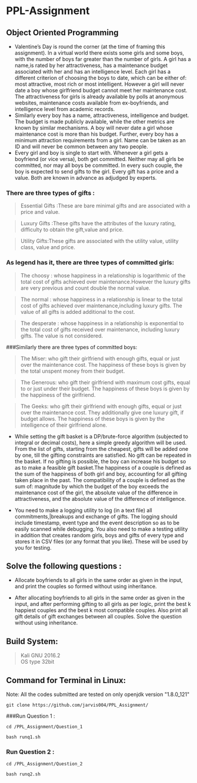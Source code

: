 # PPL-Assignment
## Object Oriented Programming

  - Valentine’s Day is round the corner (at the time of framing this assignment). In a virtual world there exists some girls and some boys, with the number of boys far greater than the number of girls. A girl has a name,is rated by her attractiveness, has a maintenance budget associated with her and has an intelligence level. Each girl has a different criterion of choosing the boys to date, which can be either of: most attractive, most rich or most intelligent. However a girl will never date a boy whose girlfriend budget cannot meet her maintenance cost. The attractiveness for girls is already available by polls at anonymous websites, maintenance costs available from ex-boyfriends, and intelligence level from academic records.
  - Similarly every boy has a name, attractiveness, intelligence and budget. The budget is made publicly available, while the other metrics are known by similar mechanisms. A boy will never date a girl whose maintenance cost is more than his budget. Further, every boy has a minimum attraction requirements from a girl. Name can be taken as an ID and will never be common between any two people.
  - Every girl and boy is single to start with. Whenever a girl gets a boyfriend (or vice versa), both get committed. Neither may all girls be committed, nor may all boys be committed. In every such couple, the boy is expected to send gifts to the girl. Every gift has a price and a value. Both are known in advance as adjudged by experts.
  
### There are three types of gifts :
>Essential Gifts :These are bare minimal gifts and are associated with a price and value.

>Luxury Gifts :These gifts have the attributes of the luxury rating, difficulty to obtain the gift,value and price.

>Utility Gifts:These gifts are associated with the utility value, utility class, value and price.

### As legend has it, there are three types of committed girls:

>The choosy : whose happiness in a relationship is logarithmic of the total cost of gifts achieved over maintenance.However the luxury gifts are very previous and count double the normal value.

>The normal : whose happiness in a relationship is linear to the total cost of gifts achieved over maintenance,including luxury gifts. The value of all gifts is added additional to the cost.

>The desperate : whose happiness in a relationship is exponential to the total cost of gifts received over maintenance, including luxury gifts. The value is not considered.

###Similarly there are three types of committed boys:

>The Miser: who gift their girlfriend with enough gifts, equal or just over the maintenance cost. The happiness of these boys is given by the total unspent money from their budget.  

>The Generous: who gift their girlfriend with maximum cost gifts, equal to or just under their budget. The happiness of these boys is given by the happiness of the girlfriend.

>The Geeks: who gift their girlfriend with enough gifts, equal or just over the maintenance cost. They additionally give one luxury gift, if budget allows. The happiness of these boys is given by the intelligence of their girlfriend alone.

- While setting the gift basket is a DP/brute-force algorithm (subjected to integral or decimal costs), here a simple greedy algorithm will be used. From the list of gifts, starting from the cheapest, gifts will be added one by one, till the gifting constraints are satisfied. No gift can be repeated in the basket. If no gifting is possible, the boy can increase his budget so as to make a feasible gift basket.The happiness of a couple is defined as the sum of the happiness of both girl and boy, accounting for all gifting taken place in the past. The compatibility of a couple is defined as the sum of: magnitude by which the budget of the boy exceeds the maintenance cost of the girl, the absolute value of the difference in attractiveness, and the absolute value of the difference of intelligence.


- You need to make a logging utility to log (in a text file) all commitments,|breakups and exchange of gifts. The logging should include timestamp, event type and the event description so as to be easily scanned while debugging. You also need to make a testing utility in addition that creates random girls, boys and gifts of every type and stores it in CSV files (or any format that you like). These will be used by you for testing.

## Solve the following questions :
* Allocate boyfriends to all girls in the same order as given in the input, and print the couples so formed without using inheritance.

* After allocating boyfriends to all girls in the same order as given in the input, and after performing gifting to all girls as per logic, print the best k happiest couples and the best k most compatible couples. Also print all gift details of gift exchanges between all couples. Solve the question without using inheritance.


## Build System:
>Kali GNU 2016.2 <br />
>OS type 32bit

## Command for Terminal in Linux:
Note: All the codes submitted are tested on  only openjdk version "1.8.0_121"

```
git clone https://github.com/jarvis004/PPL_Assignment/
```
###Run Question 1 :
```
cd /PPL_Assignment/Question_1
```
```
bash runq1.sh
```
### Run Question 2 :
```
cd /PPL_Assignment/Question_2
```
```
bash runq2.sh
```



